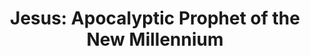 ---
title: "Jesus: Apocalyptic Prophet of the New Millennium"
subtitle: ""
authors: 
 - Bart D. Ehrman
publishers:
 - Oxford University Press
publish: 1999
tags: 
 - nonfic
 - christianity
---